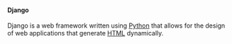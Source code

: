 <h4>Django</h4>

<p>Django is a web framework written using <a href="/wiki/Python">Python</a> that allows for the design of web applications that generate <a href="/wiki/HTML">HTML</a> dynamically.</p>